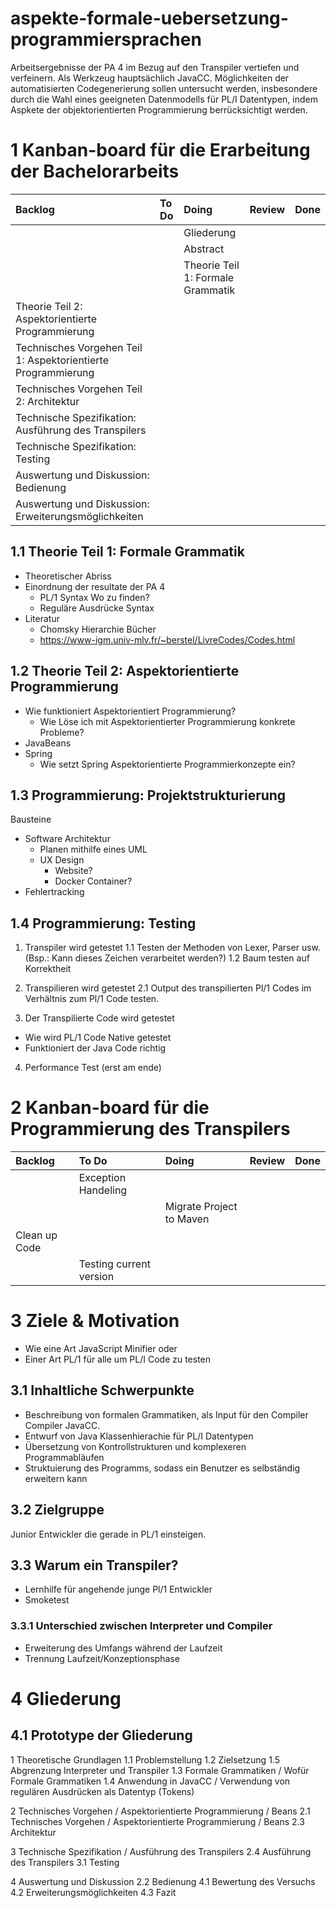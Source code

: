 # aspekte-formale-uebersetzung-programmiersprachen
Arbeitsergebnisse der PA 4 im Bezug auf den Transpiler vertiefen und verfeinern. Als Werkzeug hauptsächlich JavaCC. Möglichkeiten der automatisierten Codegenerierung sollen untersucht werden, insbesondere durch die Wahl eines geeigneten Datenmodells für PL/I Datentypen, indem Aspkete der objektorientierten Programmierung berrücksichtigt werden.

# 1 Kanban-board für die Erarbeitung der Bachelorarbeits

| Backlog                                                       | To Do | Doing                             | Review | Done |
| :------------------------------------------------------------ | :---- | :-------------------------------- | :----- | :--- |
|                                                               |       | Gliederung                        |        |      |
|                                                               |       | Abstract                          |        |      |
|                                                               |       | Theorie Teil 1: Formale Grammatik |        |      |
| Theorie Teil 2: Aspektorientierte Programmierung              |       |                                   |        |      |
| Technisches Vorgehen Teil 1: Aspektorientierte Programmierung |       |                                   |        |      |
| Technisches Vorgehen Teil 2: Architektur                      |       |                                   |        |      |
| Technische Spezifikation: Ausführung des Transpilers          |       |                                   |        |      |
| Technische Spezifikation: Testing                             |       |                                   |        |      |
| Auswertung und Diskussion: Bedienung                          |       |                                   |        |      |
| Auswertung und Diskussion: Erweiterungsmöglichkeiten          |       |                                   |        |      |

## 1.1 Theorie Teil 1: Formale Grammatik
- Theoretischer Abriss
- Einordnung der resultate der PA 4
	- PL/1 Syntax Wo zu finden?
	- Reguläre Ausdrücke Syntax
- Literatur
	- Chomsky Hierarchie Bücher
	- https://www-igm.univ-mlv.fr/~berstel/LivreCodes/Codes.html

## 1.2 Theorie Teil 2: Aspektorientierte Programmierung
- Wie funktioniert Aspektorientiert Programmierung?
	- Wie Löse ich mit Aspektorientierter Programmierung konkrete Probleme?
- JavaBeans
- Spring
	- Wie setzt Spring Aspektorientierte Programmierkonzepte ein?

## 1.3 Programmierung: Projektstrukturierung
Bausteine
- Software Architektur
	- Planen mithilfe eines UML
	- UX Design 
		- Website?
		- Docker Container?
- Fehlertracking

## 1.4 Programmierung: Testing
1. Transpiler wird getestet
1.1 Testen der Methoden von Lexer, Parser usw. (Bsp.: Kann dieses Zeichen verarbeitet werden?)
1.2 Baum testen auf Korrektheit

2. Transpilieren wird getestet
2.1 Output des transpilierten Pl/1 Codes im Verhältnis zum Pl/1 Code testen.

3. Der Transpilierte Code wird getestet
- Wie wird PL/1 Code Native getestet
- Funktioniert der Java Code richtig

4. Performance Test (erst am ende)

# 2 Kanban-board für die Programmierung des Transpilers

| Backlog                                         | To Do                    | Doing                         | Review | Done |
| :---------------------------------------------- | :----------------------- | :---------------------------- | :----- | :--- |
|                                                 | Exception Handeling      |                               |        |      |
|                                                 |                          | Migrate Project to Maven      |        |      |
| Clean up Code                                   |                          |                               |        |      |
|                                                 | Testing current version  |                               |        |      |

# 3 Ziele & Motivation
- Wie eine Art JavaScript Minifier oder 
- Einer Art PL/1 für alle um PL/I Code zu testen

## 3.1 Inhaltliche Schwerpunkte
- Beschreibung von formalen Grammatiken, als Input für den Compiler Compiler JavaCC.
- Entwurf von Java Klassenhierachie für PL/I Datentypen
- Übersetzung von Kontrollstrukturen und komplexeren Programmabläufen
- Struktuierung des Programms, sodass ein Benutzer es selbständig erweitern kann

## 3.2 Zielgruppe
Junior Entwickler die gerade in PL/1 einsteigen.

## 3.3 Warum ein Transpiler?
- Lernhilfe für angehende junge Pl/1 Entwickler
- Smoketest

### 3.3.1 Unterschied zwischen Interpreter und Compiler
- Erweiterung des Umfangs während der Laufzeit
- Trennung Laufzeit/Konzeptionsphase

# 4 Gliederung
## 4.1 Prototype der Gliederung
1 Theoretische Grundlagen
1.1 Problemstellung 
1.2 Zielsetzung 
1.5 Abgrenzung Interpreter und Transpiler
1.3 Formale Grammatiken / Wofür Formale Grammatiken
1.4 Anwendung in JavaCC / Verwendung von regulären Ausdrücken als Datentyp (Tokens)

2 Technisches Vorgehen / Aspektorientierte Programmierung / Beans
2.1 Technisches Vorgehen / Aspektorientierte Programmierung / Beans
2.3 Architektur

3 Technische Spezifikation / Ausführung des Transpilers
2.4 Ausführung des Transpilers
3.1 Testing

4 Auswertung und Diskussion
2.2 Bedienung
4.1 Bewertung des Versuchs
4.2 Erweiterungsmöglichkeiten
4.3 Fazit

